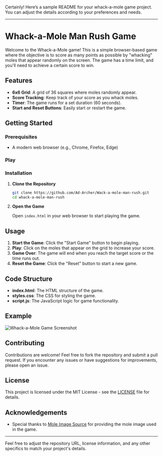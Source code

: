 Certainly! Here’s a sample README for your whack-a-mole game project. You can adjust the details according to your preferences and needs.

---

# Whack-a-Mole Man Rush Game

Welcome to the Whack-a-Mole game! This is a simple browser-based game where the objective is to score as many points as possible by "whacking" moles that appear randomly on the screen. The game has a time limit, and you'll need to achieve a certain score to win.

## Features

- **6x6 Grid**: A grid of 36 squares where moles randomly appear.
- **Score Tracking**: Keep track of your score as you whack moles.
- **Timer**: The game runs for a set duration (60 seconds).
- **Start and Reset Buttons**: Easily start or restart the game.

## Getting Started

### Prerequisites

- A modern web browser (e.g., Chrome, Firefox, Edge)

### Play


### Installation

1. **Clone the Repository**

   ```bash
   git clone https://github.com/Ad-Archer/Wack-a-mole-man-rush.git
   cd whack-a-mole-man-rush
   ```

2. **Open the Game**

   Open `index.html` in your web browser to start playing the game.

## Usage

1. **Start the Game**: Click the "Start Game" button to begin playing.
2. **Play**: Click on the moles that appear on the grid to increase your score.
3. **Game Over**: The game will end when you reach the target score or the time runs out.
4. **Reset the Game**: Click the "Reset" button to start a new game.

## Code Structure

- **index.html**: The HTML structure of the game.
- **styles.css**: The CSS for styling the game.
- **script.js**: The JavaScript logic for game functionality.

## Example

![Whack-a-Mole Game Screenshot](screenshot.png)  <!-- Add a screenshot of your game here -->

## Contributing

Contributions are welcome! Feel free to fork the repository and submit a pull request. If you encounter any issues or have suggestions for improvements, please open an issue.

## License

This project is licensed under the MIT License - see the [LICENSE](LICENSE) file for details.

## Acknowledgements

- Special thanks to [Mole Image Source](https://mario.wiki.gallery/images/thumb/5/56/Monty_Mole_SMP.png) for providing the mole image used in the game.

---

Feel free to adjust the repository URL, license information, and any other specifics to match your project's details.
